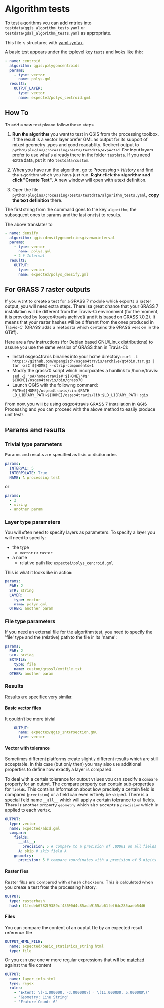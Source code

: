 Algorithm tests
===============

To test algorithms you can add entries into `testdata/qgis_algorithm_tests.yaml` or `testdata/gdal_algorithm_tests.yaml` as appropriate.

This file is structured with [yaml syntax](http://www.yaml.org/start.html).

A basic test appears under the toplevel key `tests` and looks like this:

```yaml
- name: centroid
  algorithm: qgis:polygoncentroids
  params:
    - type: vector
      name: polys.gml
  results:
    OUTPUT_LAYER:
      type: vector
      name: expected/polys_centroid.gml
```

How To
------

To add a new test please follow these steps:

 1. **Run the algorithm** you want to test in QGIS from the processing toolbox. If the
result is a vector layer prefer GML as output for its support of mixed
geometry types and good readability. Redirect output to
`python/plugins/processing/tests/testdata/expected`. For input layers prefer to use what's already there in the folder `testdata`. If you need extra data, put it into `testdata/custom`.

 2. When you have run the algorithm, go to *Processing* > *History* and find the
algorithm which you have just run. **Right click the algorithm and click "Create Test"**.
A new window will open with a text definition.

 3. Open the file `python/plugins/processing/tests/testdata/algorithm_tests.yaml`,
**copy the text definition** there.

The first string from the command goes to the key `algorithm`, the subsequent
ones to params and the last one(s) to results.

The above translates to

```yaml
- name: densify
  algorithm: qgis:densifygeometriesgivenaninterval
  params:
    - type: vector
      name: polys.gml
    - 2 # Interval
  results:
    OUTPUT:
      type: vector
      name: expected/polys_densify.gml
```

For GRASS 7 raster outputs
--------------------------

If you want to create a test for a GRASS 7 module which exports a raster output, you will need extra steps. There isa great chance that your GRASS 7 installation will be different from the Travis-Ci environment (for the moment, it is provided by [osgeo4travis archive]( and it is based on GRASS 7.0.2). It means that your raster hashes will be different from the ones produced in Travis-Ci (GRASS adds a metadata which contains the GRASS version in the GTiff).

Here are a few instructions (for Debian based GNU/Linux distributions) to assure you use the same version of GRASS than in Travis-Ci:

* Install osgeo4travis binaries into your home directory:
  `curl -L https://github.com/opengisch/osgeo4travis/archive/qt4bin.tar.gz | tar -xzC ${HOME} --strip-components=1`
* Modify the grass70 script which incorporates a hardlink to /home/travis:
  `sed -i 's#/home/travis#'${HOME}'#g' ${HOME}/osgeo4travis/bin/grass70`
* Launch QGIS with the following command:
  `PATH=${HOME}/osgeo4travis/bin:$PATH LD_LIBRARY_PATH=${HOME}/osgeo4travis/lib:$LD_LIBRARY_PATH qgis`

From now, you will be using osgeo4travis GRASS 7 installation in QGIS Processing and you can proceed with the above method to easily produce unit tests.


Params and results
------------------

### Trivial type parameters

Params and results are specified as lists or dictionaries:

```yaml
params:
  INTERVAL: 5
  INTERPOLATE: True
  NAME: A processing test
```

or

```yaml
params:
  - 2
  - string
  - another param
```

### Layer type parameters

You will often need to specify layers as parameters. To specify a layer you will need to specify:

 * the type
   * `vector` or `raster`
 * a name
   * relative path like `expected/polys_centroid.gml`

This is what it looks like in action:

```yaml
params:
  PAR: 2
  STR: string
  LAYER:
    type: vector
    name: polys.gml
  OTHER: another param
```

### File type parameters

If you need an external file for the algorithm test, you need to specify the 'file' type and the (relative) path to the file in its 'name':

```yaml
params:
  PAR: 2
  STR: string
  EXTFILE:
    type: file
    name: custom/grass7/extfile.txt
  OTHER: another param
```

### Results

Results are specified very similar.

#### Basic vector files

It couldn't be more trivial

```yaml
    OUTPUT:
      name: expected/qgis_intersection.gml
      type: vector
```

#### Vector with tolerance

Sometimes different platforms create slightly different results which are
still acceptable. In this case (but only then) you may also use additional
properties to define how exactly a layer is compared.

To deal with a certain tolerance for output values you can specify a
`compare` property for an output. The compare property can contain sub-properties
for `fields`. This contains information about how precisely a certain field is
compared (`precision`) or a field can even entirely be `skip`ed. There is a special
field name `__all__` which will apply a certain tolerance to all fields.
There is another property `geometry`  which also accepts a `precision` which is
applied to each vertex.

```yaml
OUTPUT:
  type: vector
  name: expected/abcd.gml
  compare:
    fields:
      __all__:
        precision: 5 # compare to a precision of .00001 on all fields
      A: skip # skip field A
    geometry:
      precision: 5 # compare coordinates with a precision of 5 digits
```

#### Raster files

Raster files are compared with a hash checksum. This is calculated when you create
a test from the processing history.

```yaml
OUTPUT:
  type: rasterhash
  hash: f1fedeb6782f9389cf43590d4c85ada9155ab61fef6dc285aaeb54d6
```
      
#### Files

You can compare the content of an ouptut file by an expected result reference file

```yaml
OUTPUT_HTML_FILE:
  name: expected/basic_statistics_string.html
  type: file
```

Or you can use one or more regular expressions that will be [matched](https://docs.python.org/2/library/re.html#re.search) against the file
content

```yaml
OUTPUT:
  name: layer_info.html
  type: regex
  rules:
    - 'Extent: \(-1.000000, -3.000000\) - \(11.000000, 5.000000\)'
    - 'Geometry: Line String'
    - 'Feature Count: 6'
```
